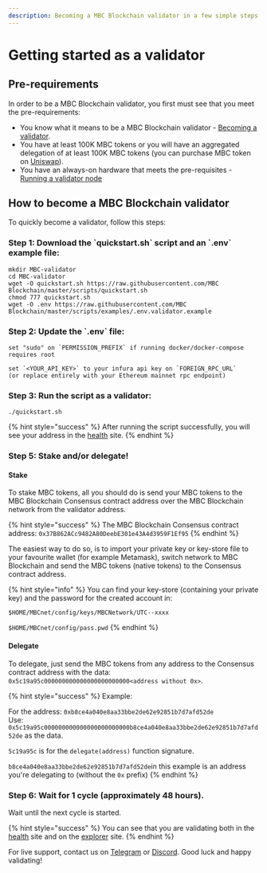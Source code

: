 ```yaml
---
description: Becoming a MBC Blockchain validator in a few simple steps
---
```


# Getting started as a validator

## Pre-requirements

In order to be a MBC Blockchain validator, you first must see that you meet the pre-requirements:

* You know what it means to be a MBC Blockchain validator - [Becoming a validator](how-to-become-a-validator.md#what-it-means-to-be-a-validator).
* You have at least 100K MBC tokens or you will have an aggregated delegation of at least 100K MBC tokens \(you can purchase MBC token on [Uniswap](https://uniswap.exchange/swap/0x970b9bb2c0444f5e81e9d0efb84c8ccdcdcaf84d)\).
* You have an always-on hardware that meets the pre-requisites - [Running a validator node](run-your-own-validator.md#pre-requisites)

## How to become a MBC Blockchain validator

To quickly become a validator, follow this steps:

### Step 1: Download the \`quickstart.sh\` script and an \`.env\` example file:

```text
mkdir MBC-validator
cd MBC-validator
wget -O quickstart.sh https://raw.githubusercontent.com/MBC Blockchain/master/scripts/quickstart.sh
chmod 777 quickstart.sh
wget -O .env https://raw.githubusercontent.com/MBC Blockchain/master/scripts/examples/.env.validator.example
```

### Step 2: Update the \`.env\` file:

```text
set "sudo" on `PERMISSION_PREFIX` if running docker/docker-compose requires root

set `<YOUR_API_KEY>` to your infura api key on `FOREIGN_RPC_URL`
(or replace entirely with your Ethereum mainnet rpc endpoint)
```

### Step 3: Run the script as a validator:

```text
./quickstart.sh
```

{% hint style="success" %}
After running the script successfully, you will see your address in the [health](https://status.mediablock.ai/) site.
{% endhint %}

### Step 5: Stake and/or delegate!

#### Stake

To stake MBC tokens, all you should do is send your MBC tokens to the MBC Blockchain Consensus contract address over the MBC Blockchain network from the validator address.

{% hint style="success" %}
The MBC Blockchain Consensus contract address: `0x37B862ACc9482A80DeebE301e43A4d3959F1Ef95`
{% endhint %}

The easiest way to do so, is to import your private key or key-store file to your favourite wallet \(for example Metamask\), switch network to MBC Blockchain and send the MBC tokens \(native tokens\) to the Consensus contract address.

{% hint style="info" %}
You can find your key-store \(containing your private key\) and the password for the created account in:

`$HOME/MBCnet/config/keys/MBCNetwork/UTC--xxxx`

`$HOME/MBCnet/config/pass.pwd`
{% endhint %}

#### Delegate

To delegate, just send the MBC tokens from any address to the Consensus contract address with the data: `0x5c19a95c000000000000000000000000<address without 0x>`.

{% hint style="success" %}
Example:

For the address: `0xb8ce4a040e8aa33bbe2de62e92851b7d7afd52de`  
Use: `0x5c19a95c000000000000000000000000b8ce4a040e8aa33bbe2de62e92851b7d7afd52de` as the data.

`5c19a95c` is for the `delegate(address)` function signature.

`b8ce4a040e8aa33bbe2de62e92851b7d7afd52de`in this example is an address you're delegating to \(without the `0x` prefix\)
{% endhint %}

### Step 6: Wait for 1 cycle \(approximately 48 hours\).

Wait until the next cycle is started.

{% hint style="success" %}
You can see that you are validating both in the [health](https://status.mediablock.ai/) site and on the [explorer](https://mediablock.ai) site.
{% endhint %}

For live support, contact us on [Telegram](https://t.me/) or [Discord](https://discord.gg/). Good luck and happy validating!

